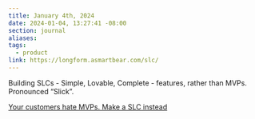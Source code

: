 ```yaml
---
title: January 4th, 2024
date: 2024-01-04, 13:27:41 -08:00
section: journal
aliases: 
tags:
  - product
link: https://longform.asmartbear.com/slc/
---
```

Building SLCs - Simple, Lovable, Complete - features, rather than MVPs. Pronounced “Slick”.

[Your customers hate MVPs. Make a SLC instead](https://longform.asmartbear.com/slc/)